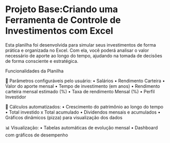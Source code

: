 # Projeto Base:Criando uma Ferramenta de Controle de Investimentos com Excel
Esta planilha foi desenvolvida para simular seus investimentos de forma prática e organizada no Excel. Com ela, você poderá analisar o valor necessário de aporte ao longo do tempo, ajudando na tomada de decisões de forma consciente e estratégica.

Funcionalidades da Planilha

📌 Parâmetros configuráveis pelo usuário:
•	Salários
•	Rendimento Carteira
•	Valor do aporte mensal
•	Tempo de investimento (em anos)
•	Rendimento carteira mensal estimado (%)
•	Taxa de rendimento Mensal (%)
•	Perfil Investidor

🧮 Cálculos automatizados:
•	Crescimento do patrimônio ao longo do tempo
•	Total investido x Total acumulado
•	Dividendos mensais e acumulados
•	Gráficos dinâmicos (pizza) para visualização dos dados

📊 Visualização:
•	Tabelas automáticas de evolução mensal
•	Dashboard com gráficos de desempenho
